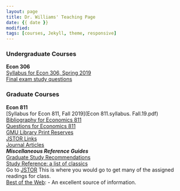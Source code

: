 ```yaml
---
layout: page
title: Dr. Williams' Teaching Page
date: {{ date }}
modified:
tags: [courses, Jekyll, theme, responsive]
---
```


### Undergraduate Courses

**Econ 306**
<br>
[Syllabus for Econ 306, Spring 2019](econ306spring2019.pdf)
<br>
[Final exam study questions](magnificence)

### Graduate Courses

**Econ 811**
<br>
[Syllabus for Econ 811, Fall 2019](Econ 811.syllabus. Fall.19.pdf)
<br>
[Bibliography for Economics 811](bibliography)
<br>
[Questions for Economics 811](811questions)
<br>
[GMU Library Print Reserves](http://magik.gmu.edu/cgi-bin/Pwebrecon.cgi?DB=local&PAGE=rbSearch)
<br>
[JSTOR Links](econ811JSTORlinks.pdf)
<br>
[Journal Articles](journal-articles)
<br>
**_Miscellaneous Reference Guides_**
<br>
[Graduate Study Recommendations](recommendations)
<br>
[Study Reference: a list of classics](study-references)
<br>
Go to [JSTOR](http://www.jstor.org/) This is where you would go to get many of the assigned readings for class.
<br>
[Best of the Web](http://botw.org/top/Science/Social_Sciences/Economics/): - An excellent source of information.
<br>
